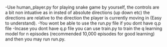 -Use human_player.py for playing snake game by yourself, the controls are a bit non intuative as in insted of absolute directions (up down etc) the directions are relative 
to the direction the player is currently moving in (Easy to understand).
-You wont be able to use the run.py file if you dont have q.p file
-Incase you dont have q.p file you can use train.py to train the q learning model for n episodes (recommended 10,000 episodes for good learning) and then you may run run.py.

